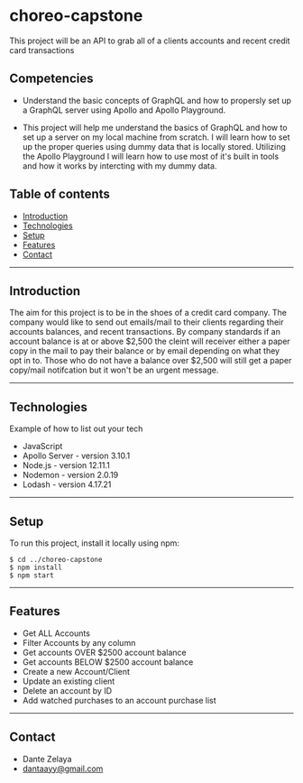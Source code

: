 # choreo-capstone

This project will be an API to grab all of a clients accounts and recent credit card transactions

## Competencies

- Understand the basic concepts of GraphQL and how to propersly set up a GraphQL server using Apollo and Apollo Playground.

- This project will help me understand the basics of GraphQL and how to set up a server on my local machine from scratch. I will learn how to set up the proper queries using dummy data that is locally stored. Utilizing the Apollo Playground I will learn how to use most of it's built in tools and how it works by intercting with my dummy data.

## Table of contents

- [Introduction](#introduction)
- [Technologies](#technologies)
- [Setup](#setup)
- [Features](#features)
- [Contact](#contact)

---

## Introduction

The aim for this project is to be in the shoes of a credit card company. The company would like to send out emails/mail to their clients regarding their accounts balances, and recent transactions. By company standards if an account balance is at or above $2,500 the cleint will receiver either a paper copy in the mail to pay their balance or by email depending on what they opt in to. Those who do not have a balance over $2,500 will still get a paper copy/mail notifcation but it won't be an urgent message.
 

---

## Technologies
Example of how to list out your tech

- JavaScript
- Apollo Server - version 3.10.1
- Node.js - version 12.11.1
- Nodemon - version 2.0.19
- Lodash - version 4.17.21

---

## Setup

To run this project, install it locally using npm:

```
$ cd ../choreo-capstone
$ npm install
$ npm start
```

---

## Features

- Get ALL Accounts
- Filter Accounts by any column
- Get accounts OVER $2500 account balance
- Get accounts BELOW $2500 account balance
- Create a new Account/Client
- Update an existing client
- Delete an account by ID
- Add watched purchases to an account purchase list


---

## Contact

- Dante Zelaya
- dantaayy@gmail.com
